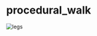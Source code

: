 # procedural_walk

![legs](https://user-images.githubusercontent.com/61964090/227154451-e47861ab-8558-466e-9a16-044a0b2a7103.gif)
